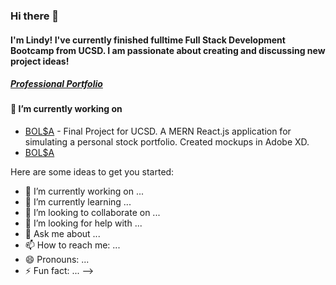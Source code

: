 ### Hi there 👋

#### I'm Lindy! I've currently finished fulltime Full Stack Development Bootcamp from UCSD. I am passionate about creating and discussing new project ideas!
##### [Professional Portfolio](http://www.lindymerwin.com/ "Lindy Elizabeth Merwin")

#### 🔭 I’m currently working on
* [BOL$A](https://github.com/tober65/bolsa "Stock Portfolio") - Final Project for UCSD. A MERN React.js application for simulating a personal stock portfolio. Created mockups in Adobe XD. 
* [BOL$A](https://github.com/tober65/bolsa "Stock Portfolio")




Here are some ideas to get you started:

- 🔭 I’m currently working on ...
- 🌱 I’m currently learning ...
- 👯 I’m looking to collaborate on ...
- 🤔 I’m looking for help with ...
- 💬 Ask me about ...
- 📫 How to reach me: ...
- 😄 Pronouns: ...
- ⚡ Fun fact: ...
-->
